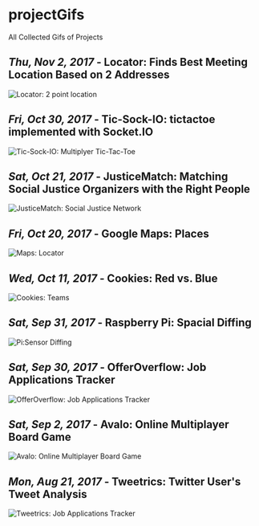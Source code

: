 # projectGifs
All Collected Gifs of Projects

## *Thu, Nov 2, 2017* - Locator: Finds Best Meeting Location Based on 2 Addresses
![Locator: 2 point location][locator]

## *Fri, Oct 30, 2017* - Tic-Sock-IO: tictactoe implemented with Socket.IO
![Tic-Sock-IO: Multiplyer Tic-Tac-Toe][socket]

## *Sat, Oct 21, 2017* - JusticeMatch: Matching Social Justice Organizers with the Right People
![JusticeMatch: Social Justice Network][justice]

## *Fri, Oct 20, 2017* - Google Maps: Places
![Maps: Locator][maps]

## *Wed, Oct 11, 2017* - Cookies: Red vs. Blue
![Cookies: Teams][cookies]

## *Sat, Sep 31, 2017* - Raspberry Pi: Spacial Diffing
![Pi:Sensor Diffing][pi]

## *Sat, Sep 30, 2017* - OfferOverflow: Job Applications Tracker
![OfferOverflow: Job Applications Tracker][offer]

## *Sat, Sep 2, 2017* - Avalo: Online Multiplayer Board Game
![Avalo: Online Multiplayer Board Game][avalo]

## *Mon, Aug 21, 2017* - Tweetrics: Twitter User's Tweet Analysis
![Tweetrics: Job Applications Tracker][tweet]


[tweet]: https://github.com/jykim16/projectGifs/raw/master/Tweetrics.gif "Fearless Pumpkin Project"
[avalo]: https://github.com/jykim16/projectGifs/raw/master/Avalo.gif "Octagonal Octopus Project"
[offer]: https://github.com/jykim16/projectGifs/raw/master/OfferOverflow.gif "Symbolic Gesture Project"
[pi]: https://github.com/jykim16/projectGifs/raw/master/SpacialDiffing.gif "KONE Hackathon"
[cookies]: https://github.com/jykim16/projectGifs/raw/master/RedVsBlue.gif "MightyHive Challenge"
[maps]: https://github.com/jykim16/projectGifs/raw/master/MapsChallenge.gif "Zenefits Challenge"
[justice]: https://github.com/jykim16/projectGifs/raw/master/JusticeMatch.gif "Women Who Code Hackathon"
[socket]: https://github.com/jykim16/projectGifs/raw/master/Tic-sock-io.gif "Invitae Challenge"
[locator]: https://github.com/jykim16/projectGifs/raw/master/Locator.gif "Amne Challenge"
